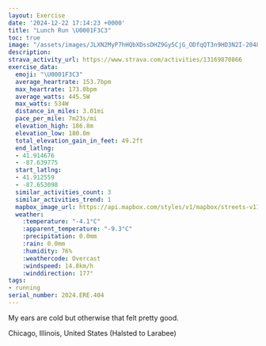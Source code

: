 ```yaml
---
layout: Exercise
date: '2024-12-22 17:14:23 +0000'
title: "Lunch Run \U0001F3C3"
toc: true
image: "/assets/images/JLXN2MyP7hHQbXDssDHZ9Gy5CjG_ODfqQT3n9HD3N2I-2048x1536.jpg.jpeg"
description:
strava_activity_url: https://www.strava.com/activities/13169870866
exercise_data:
  emoji: "\U0001F3C3"
  average_heartrate: 153.7bpm
  max_heartrate: 173.0bpm
  average_watts: 445.5W
  max_watts: 534W
  distance_in_miles: 3.01mi
  pace_per_mile: 7m23s/mi
  elevation_high: 186.8m
  elevation_low: 180.0m
  total_elevation_gain_in_feet: 49.2ft
  end_latlng:
  - 41.914676
  - -87.639775
  start_latlng:
  - 41.912559
  - -87.653098
  similar_activities_count: 3
  similar_activities_trend: 1
  mapbox_image_url: https://api.mapbox.com/styles/v1/mapbox/streets-v11/static/path-5+787af2-1.0(%7Dgy~F~k~uOCcDDe%40AYBa%40Cq%40Bm%40EiADeCCkB%3FgAEe%40%40qACc%40%3FkBCc%40IgAAk%40BiFDoACiBCKC%3F%7DBNCCEc%40%3FiAG%5B%3F%5B%3F_CBQCm%40%40gC%40s%40C_EEu%40U_AA%5BBi%40EYAe%40IsAFiAFWFsCEc%40A%7BBIeBF%7DAAS%3F%7D%40Eg%40AcBMc%40%3FGJg%40HkA%3F%5BG_AOa%40IKKEK%40IBa%40%40QPs%40b%40YDo%40DWFe%40No%40%5CSCYYW%40ECMQIC%5DV%5DN_%40h%40M%40y%40Mm%40%3Fa%40PI%40SPYDQHIHK%5EIHSDS%3FQEc%40Se%40BUKOQY%7D%40MSSM%5BEaACk%40U%5DEwA%40i%40CMKc%40PMAMIIOS%7B%40KMSCs%40PaANwA%60%40q%40LuEdByA%60%40u%40Xg%40XSTMZE%5EBx%40LtA%3FzBHnACp%40BJTDhBc%40%60AGvAARF%60%40XXBPAf%40QzAMnEILB%5CNz%40l%40PDRH%5CDd%40%40x%40ChAInAFpAE%60%40%40%40BDp%40FLHFJA%7C%40_%40l%40%3FDJBd%40CnAJfH%40%40PAJ%40HHP%60%40PJPDlA%3FVBlAE~%40%3F),pin-s-s+e5b22e(-87.65136,41.91375),pin-s-f+89ae00(-87.6389099999999,41.91665000000003)/auto/800x800?access_token=pk.eyJ1Ijoiam9zaGJlY2ttYW4iLCJhIjoiY205eWR2aDd1MWZ6djJrbXc4a3M0bWZleiJ9.XiG9OWkNcZk2QzjJbxLB4A
  weather:
    :temperature: "-4.1°C"
    :apparent_temperature: "-9.3°C"
    :precipitation: 0.0mm
    :rain: 0.0mm
    :humidity: 76%
    :weathercode: Overcast
    :windspeed: 14.8km/h
    :winddirection: 177°
tags:
- running
serial_number: 2024.ERE.404
---
```

My ears are cold but otherwise that felt pretty good.

Chicago, Illinois, United States (Halsted to Larabee)
